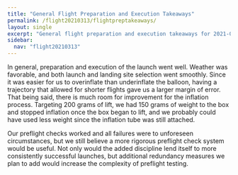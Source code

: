 ```yaml
---
title: "General Flight Preparation and Execution Takeaways"
permalink: /flight20210313/flightpreptakeaways/
layout: single
excerpt: "General flight preparation and execution takeaways for 2021-03-13 flight."
sidebar:
  nav: "flight20210313"
---
```


In general, preparation and execution of the launch went well. Weather was favorable, and both launch and landing site selection went smoothly. Since it was easier for us to overinflate than underinflate the balloon, having a trajectory that allowed for shorter flights gave us a larger margin of error. That being said, there is much room for improvement for the inflation process. Targeting 200 grams of lift, we had 150 grams of weight to the box and stopped inflation once the box began to lift, and we probably could have used less weight since the inflation tube was still attached.

Our preflight checks worked and all failures were to unforeseen circumstances, but we still believe a more rigorous preflight check system would be useful. Not only would the added discipline lend itself to more consistently successful launches, but additional redundancy measures we plan to add would increase the complexity of preflight testing.
